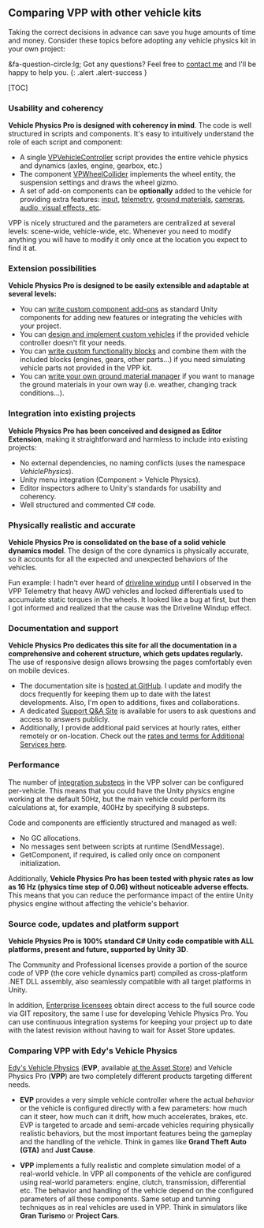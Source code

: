 ## Comparing VPP with other vehicle kits

Taking the correct decisions in advance can save you huge amounts of time and money. Consider these
topics before adopting any vehicle physics kit in your own project:

&fa-question-circle:lg; Got any questions? Feel free to [contact me](mailto:edy@vehiclephysics.com) and I'll
be happy to help you.
{: .alert .alert-success }

[TOC]

### Usability and coherency

**Vehicle Physics Pro is designed with coherency in mind**. The code is well structured in scripts
and components. It's easy to intuitively understand the role of each script and component:

- A single [VPVehicleController](/components/vehicle-controller) script provides the entire
	vehicle physics and dynamics (axles, engine, gearbox, etc.)
- The component [VPWheelCollider](/components/wheel-collider) implements the wheel entity,
	the suspension settings and draws the wheel gizmo.
- A set of add-on components can be **optionally** added to the vehicle for providing extra
	features: [input](/components/vehicle-input),
	[telemetry](/components/vehicle-telemetry),
	[ground materials](/components/ground-materials),
	[cameras](/components/camera-controller),
	[audio, visual effects, etc](/components/vehicle-addons).

VPP is nicely structured and the parameters are centralized at several levels: scene-wide,
vehicle-wide, etc. Whenever you need to modify anything you will have to modify it only once at the
location you expect to find it at.

### Extension possibilities

**Vehicle Physics Pro is designed to be easily extensible and adaptable at several levels:**

- You can [write custom component add-ons](/advanced/custom-addons) as standard Unity
	components for adding new features or integrating the vehicles with your project.
- You can [design and implement custom vehicles](/advanced/custom-vehicles) if the provided
	vehicle controller doesn't fit your needs.
- You can [write custom functionality blocks](/advanced/custom-blocks) and combine them with
	the included blocks (engines, gears, other parts...) if you need simulating vehicle parts not
	provided in the VPP kit.
- You can [write your own ground material manager](/components/ground-materials) if you want
	to manage the ground materials in your own way (i.e. weather, changing track conditions...).

### Integration into existing projects

**Vehicle Physics Pro has been conceived and designed as Editor Extension**, making it
straightforward and harmless to include into existing projects:

- No external dependencies, no naming conflicts (uses the namespace _VehiclePhysics_).
- Unity menu integration (Component > Vehicle Physics).
- Editor inspectors adhere to Unity's standards for usability and coherency.
- Well structured and commented C# code.

### Physically realistic and accurate

**Vehicle Physics Pro is consolidated on the base of a solid vehicle dynamics model**. The design
of the core dynamics is physically accurate, so it accounts for all the expected and unexpected
behaviors of the vehicles.

Fun example: I hadn't ever heard of [driveline windup](https://en.wikipedia.org/wiki/Driveline_windup)
until I observed in the VPP Telemetry that heavy AWD vehicles and locked differentials used to
accumulate static torques in the wheels. It looked like a bug at first, but then I got informed and
realized that the cause was the Driveline Windup effect.

### Documentation and support

**Vehicle Physics Pro dedicates this site for all the documentation in a comprehensive and coherent
structure, which gets updates regularly.** The use of responsive design allows browsing the pages
comfortably even on mobile devices.

- The documentation site is [hosted at GitHub](https://github.com/EdyJ/vehicle-physics-docs). I update
	and modify the docs frequently for keeping them up to date with the latest developments. Also, I'm
	open to additions, fixes and collaborations.
- A dedicated [Support Q&A Site](https://support.vehiclephysics.com) is available for users to ask
	questions and access to answers publicly.
- Additionally, I provide additional paid services at hourly rates, either remotely or on-location.
	Check out the [rates and terms for Additional Services here](/about/licensing/#additional-services).

### Performance

The number of [integration substeps](/advanced/misc-topics-explained#solver-numeric-integration)
in the VPP solver can be configured per-vehicle. This means that you could have the Unity physics
engine working at the default 50Hz, but the main vehicle could perform its calculations at, for
example, 400Hz by specifying 8 substeps.

Code and components are efficiently structured and managed as well:

- No GC allocations.
- No messages sent between scripts at runtime (SendMessage).
- GetComponent, if required, is called only once on component initialization.

Additionally, **Vehicle Physics Pro has been tested with physic rates as low as 16 Hz (physics time
step of 0.06) without noticeable adverse effects.** This means that you can reduce the performance
impact of the entire Unity physics engine without affecting the vehicle's behavior.

### Source code, updates and platform support

**Vehicle Physics Pro is 100% standard C# Unity code compatible with ALL platforms, present and
future, supported by Unity 3D**.

The Community and Professional licenses provide a portion of the source code of VPP (the core
vehicle dynamics part) compiled as cross-platform .NET DLL assembly, also seamlessly compatible
with all target platforms in Unity.

In addition, [Enterprise licensees](/about/licensing) obtain direct access to the full source code
via GIT repository, the same I use for developing Vehicle Physics Pro. You can use continuous
integration systems for keeping your project up to date with the latest revision without having to
wait for Asset Store updates.

### Comparing VPP with Edy's Vehicle Physics

[Edy's Vehicle Physics](http://www.edy.es/dev/vehicle-physics/) (**EVP**, available [at the Asset Store](https://www.assetstore.unity3d.com/#/content/403))
and Vehicle Physics Pro (**VPP**) are two completely different products targeting different needs.

- **EVP** provides a very simple vehicle controller where the actual _behavior_ or the vehicle is
configured directly with a few parameters: how much can it steer, how much can it drift, how much
accelerates, brakes, etc. EVP is targeted to arcade and semi-arcade vehicles requiring physically
realistic behaviors, but the most important features being the gameplay and the handling of the
vehicle. Think in games like **Grand Theft Auto (GTA)** and **Just Cause**.

- **VPP** implements a fully realistic and complete simulation model of a real-world vehicle. In VPP
all components of the vehicle are configured using real-world parameters: engine, clutch,
transmission, differential etc. The behavior and handling of the vehicle depend on the configured
parameters of all these components. Same setup and tunning techniques as in real vehicles are used
in VPP. Think in simulators like **Gran Turismo** or **Project Cars**.
